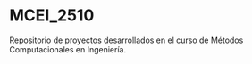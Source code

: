 # MCEI_2510
Repositorio de proyectos desarrollados en el curso de Métodos Computacionales en Ingeniería.
